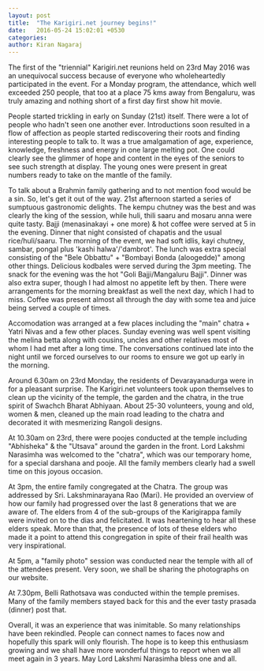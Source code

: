```yaml
---
layout: post
title:  "The Karigiri.net journey begins!"
date:   2016-05-24 15:02:01 +0530
categories: 
author: Kiran Nagaraj
---
```

The first of the "triennial" Karigiri.net reunions held on 23rd May 2016 was an unequivocal success because of everyone who wholeheartedly participated in the event. For a Monday program, the attendance, which well exceeded 250 people, that too at a place 75 kms away from Bengaluru, was truly amazing and nothing short of a first day first show hit movie.

People started trickling in early on Sunday (21st) itself. There were a lot of people who hadn't seen one another ever. Introductions soon resulted in a flow of affection as people started rediscovering their roots and finding interesting people to talk to. It was a true amalgamation of age, experience, knowledge, freshness and energy in one large melting pot. One could clearly see the glimmer of hope and content in the eyes of the seniors to see such strength at display. The young ones were present in great numbers ready to take on the mantle of the family.

To talk about a Brahmin family gathering and to not mention food would be a sin. So, let's get it out of the way. 21st afternoon started a series of sumptuous gastronomic delights. The kempu chutney was the best and was clearly the king of the session, while huli, thili saaru and mosaru anna were quite tasty.  Bajji (menasinakayi + one more) & hot coffee were served at 5 in the evening. Dinner that night consisted of chapatis and the usual rice/huli/saaru. The morning of the event, we had soft idlis, kayi chutney, sambar, pongal plus 'kashi halwa'/'dambrot'. The lunch was extra special consisting of the "Bele Obbattu" + "Bombayi Bonda (aloogedde)" among other things. Delicious kodbales were served during the 3pm meeting. The snack for the evening was the hot "Goli Bajji/Mangaluru Bajji". Dinner was also extra super, though I had almost no appetite left by then. There were arrangements for the morning breakfast as well the next day, which I had to miss. Coffee was present almost all through the day with some tea and juice being served a couple of times.

Accomodation was arranged at a few places including the "main" chatra + Yatri Nivas and a few other places. Sunday evening was well spent visiting the melina betta along with cousins, uncles and other relatives most of whom I had met after a long time. The conversations continued late into the night until we forced ourselves to our rooms to ensure we got up early in the morning.

Around 6.30am on 23rd Monday, the residents of Devarayanadurga were in for a pleasant surprise. The Karigiri.net volunteers took upon themselves to clean up the vicinity of the temple, the garden and the chatra, in the true spirit of Swachch Bharat Abhiyaan. About 25-30 volunteers, young and old, women & men, cleaned up the main road leading to the chatra and decorated it with mesmerizing Rangoli designs.

At 10.30am on 23rd, there were poojes conducted at the temple including "Abhisheka" & the "Utsava" around the garden in the front. Lord Lakshmi Narasimha was welcomed to the "chatra", which was our temporary home, for a special darshana and pooje. All the family members clearly had a swell time on this joyous occasion.

At 3pm, the entire family congregated at the Chatra. The group was addressed by Sri. Lakshminarayana Rao (Mari). He provided an overview of how our family had progressed over the last 8 generations that we are aware of. The elders from 4 of the sub-groups of the Karigirappa family were invited on to the dias and felicitated. It was heartening to hear all these elders speak. More than that, the presence of lots of these elders who made it a point to attend this congregation in spite of their frail health was very inspirational. 

At 5pm, a "family photo" session was conducted near the temple with all of the attendees present. Very soon, we shall be sharing the photographs on our website.

At 7.30pm, Belli Rathotsava was conducted within the temple premises. Many of the family members stayed back for this and the ever tasty prasada (dinner) post that. 

Overall, it was an experience that was inimitable. So many relationships have been rekindled. People can connect names to faces now and hopefully this spark will only flourish. The hope is to keep this enthusiasm growing and we shall have more wonderful things to report when we all meet again in 3 years. May Lord Lakshmi Narasimha bless one and all.
